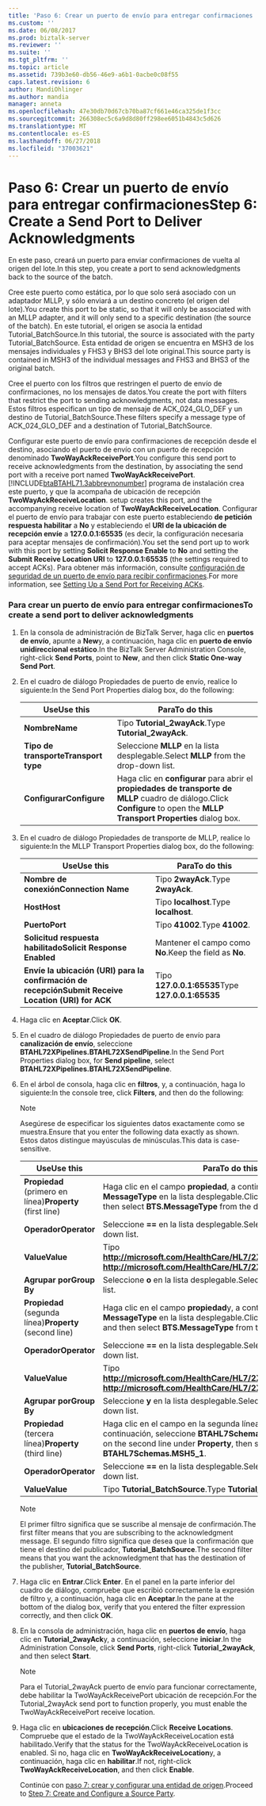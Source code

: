 ```yaml
---
title: 'Paso 6: Crear un puerto de envío para entregar confirmaciones | Microsoft Docs'
ms.custom: ''
ms.date: 06/08/2017
ms.prod: biztalk-server
ms.reviewer: ''
ms.suite: ''
ms.tgt_pltfrm: ''
ms.topic: article
ms.assetid: 739b3e60-db56-46e9-a6b1-0acbe0c08f55
caps.latest.revision: 6
author: MandiOhlinger
ms.author: mandia
manager: anneta
ms.openlocfilehash: 47e30db70d67cb70ba87cf661e46ca325de1f3cc
ms.sourcegitcommit: 266308ec5c6a9d8d80ff298ee6051b4843c5d626
ms.translationtype: MT
ms.contentlocale: es-ES
ms.lasthandoff: 06/27/2018
ms.locfileid: "37003621"
---
```

# <a name="step-6-create-a-send-port-to-deliver-acknowledgments"></a><span data-ttu-id="f1cc2-102">Paso 6: Crear un puerto de envío para entregar confirmaciones</span><span class="sxs-lookup"><span data-stu-id="f1cc2-102">Step 6: Create a Send Port to Deliver Acknowledgments</span></span>
<span data-ttu-id="f1cc2-103">En este paso, creará un puerto para enviar confirmaciones de vuelta al origen del lote.</span><span class="sxs-lookup"><span data-stu-id="f1cc2-103">In this step, you create a port to send acknowledgments back to the source of the batch.</span></span>  

 <span data-ttu-id="f1cc2-104">Cree este puerto como estática, por lo que solo será asociado con un adaptador MLLP, y sólo enviará a un destino concreto (el origen del lote).</span><span class="sxs-lookup"><span data-stu-id="f1cc2-104">You create this port to be static, so that it will only be associated with an MLLP adapter, and it will only send to a specific destination (the source of the batch).</span></span> <span data-ttu-id="f1cc2-105">En este tutorial, el origen se asocia la entidad Tutorial_BatchSource.</span><span class="sxs-lookup"><span data-stu-id="f1cc2-105">In this tutorial, the source is associated with the party Tutorial_BatchSource.</span></span> <span data-ttu-id="f1cc2-106">Esta entidad de origen se encuentra en MSH3 de los mensajes individuales y FHS3 y BHS3 del lote original.</span><span class="sxs-lookup"><span data-stu-id="f1cc2-106">This source party is contained in MSH3 of the individual messages and FHS3 and BHS3 of the original batch.</span></span>  

 <span data-ttu-id="f1cc2-107">Cree el puerto con los filtros que restringen el puerto de envío de confirmaciones, no los mensajes de datos.</span><span class="sxs-lookup"><span data-stu-id="f1cc2-107">You create the port with filters that restrict the port to sending acknowledgments, not data messages.</span></span> <span data-ttu-id="f1cc2-108">Estos filtros especifican un tipo de mensaje de ACK_024_GLO_DEF y un destino de Tutorial_BatchSource.</span><span class="sxs-lookup"><span data-stu-id="f1cc2-108">These filters specify a message type of ACK_024_GLO_DEF and a destination of Tutorial_BatchSource.</span></span>  

 <span data-ttu-id="f1cc2-109">Configurar este puerto de envío para confirmaciones de recepción desde el destino, asociando el puerto de envío con un puerto de recepción denominado **TwoWayAckReceivePort**.</span><span class="sxs-lookup"><span data-stu-id="f1cc2-109">You configure this send port to receive acknowledgments from the destination, by associating the send port with a receive port named **TwoWayAckReceivePort**.</span></span> [!INCLUDE[btaBTAHL71.3abbrevnonumber](../../includes/btabtahl71-3abbrevnonumber-md.md)]<span data-ttu-id="f1cc2-110"> programa de instalación crea este puerto, y que la acompaña de ubicación de recepción **TwoWayAckReceiveLocation**.</span><span class="sxs-lookup"><span data-stu-id="f1cc2-110"> setup creates this port, and the accompanying receive location of **TwoWayAckReceiveLocation**.</span></span> <span data-ttu-id="f1cc2-111">Configurar el puerto de envío para trabajar con este puerto estableciendo **de petición respuesta habilitar** a **No** y estableciendo el **URI de la ubicación de recepción envíe** a  **127.0.0.1:65535** (es decir, la configuración necesaria para aceptar mensajes de confirmación).</span><span class="sxs-lookup"><span data-stu-id="f1cc2-111">You set the send port up to work with this port by setting **Solicit Response Enable** to **No** and setting the **Submit Receive Location URI** to **127.0.0.1:65535** (the settings required to accept ACKs).</span></span> <span data-ttu-id="f1cc2-112">Para obtener más información, consulte [configuración de seguridad de un puerto de envío para recibir confirmaciones](../../adapters-and-accelerators/accelerator-hl7/setting-up-a-send-port-for-receiving-acks.md).</span><span class="sxs-lookup"><span data-stu-id="f1cc2-112">For more information, see [Setting Up a Send Port for Receiving ACKs](../../adapters-and-accelerators/accelerator-hl7/setting-up-a-send-port-for-receiving-acks.md).</span></span>  

### <a name="to-create-a-send-port-to-deliver-acknowledgments"></a><span data-ttu-id="f1cc2-113">Para crear un puerto de envío para entregar confirmaciones</span><span class="sxs-lookup"><span data-stu-id="f1cc2-113">To create a send port to deliver acknowledgments</span></span>  

1. <span data-ttu-id="f1cc2-114">En la consola de administración de BizTalk Server, haga clic en **puertos de envío**, apunte a **New**y, a continuación, haga clic en **puerto de envío unidireccional estático**.</span><span class="sxs-lookup"><span data-stu-id="f1cc2-114">In the BizTalk Server Administration Console, right-click **Send Ports**, point to **New**, and then click **Static One-way Send Port**.</span></span>  

2. <span data-ttu-id="f1cc2-115">En el cuadro de diálogo Propiedades de puerto de envío, realice lo siguiente:</span><span class="sxs-lookup"><span data-stu-id="f1cc2-115">In the Send Port Properties dialog box, do the following:</span></span>  


   |      <span data-ttu-id="f1cc2-116">Use</span><span class="sxs-lookup"><span data-stu-id="f1cc2-116">Use this</span></span>      |                                <span data-ttu-id="f1cc2-117">Para</span><span class="sxs-lookup"><span data-stu-id="f1cc2-117">To do this</span></span>                                 |
   |--------------------|---------------------------------------------------------------------------|
   |      <span data-ttu-id="f1cc2-118">**Nombre**</span><span class="sxs-lookup"><span data-stu-id="f1cc2-118">**Name**</span></span>      |                        <span data-ttu-id="f1cc2-119">Tipo **Tutorial_2wayAck**.</span><span class="sxs-lookup"><span data-stu-id="f1cc2-119">Type **Tutorial_2wayAck**.</span></span>                         |
   | <span data-ttu-id="f1cc2-120">**Tipo de transporte**</span><span class="sxs-lookup"><span data-stu-id="f1cc2-120">**Transport type**</span></span> |                 <span data-ttu-id="f1cc2-121">Seleccione **MLLP** en la lista desplegable.</span><span class="sxs-lookup"><span data-stu-id="f1cc2-121">Select **MLLP** from the drop-down list.</span></span>                  |
   |   <span data-ttu-id="f1cc2-122">**Configurar**</span><span class="sxs-lookup"><span data-stu-id="f1cc2-122">**Configure**</span></span>    | <span data-ttu-id="f1cc2-123">Haga clic en **configurar** para abrir el **propiedades de transporte de MLLP** cuadro de diálogo.</span><span class="sxs-lookup"><span data-stu-id="f1cc2-123">Click **Configure** to open the **MLLP Transport Properties** dialog box.</span></span> |


3. <span data-ttu-id="f1cc2-124">En el cuadro de diálogo Propiedades de transporte de MLLP, realice lo siguiente:</span><span class="sxs-lookup"><span data-stu-id="f1cc2-124">In the MLLP Transport Properties dialog box, do the following:</span></span>  


   |                 <span data-ttu-id="f1cc2-125">Use</span><span class="sxs-lookup"><span data-stu-id="f1cc2-125">Use this</span></span>                  |        <span data-ttu-id="f1cc2-126">Para</span><span class="sxs-lookup"><span data-stu-id="f1cc2-126">To do this</span></span>         |
   |-------------------------------------------|---------------------------|
   |            <span data-ttu-id="f1cc2-127">**Nombre de conexión**</span><span class="sxs-lookup"><span data-stu-id="f1cc2-127">**Connection Name**</span></span>            |     <span data-ttu-id="f1cc2-128">Tipo **2wayAck**.</span><span class="sxs-lookup"><span data-stu-id="f1cc2-128">Type **2wayAck**.</span></span>     |
   |                 <span data-ttu-id="f1cc2-129">**Host**</span><span class="sxs-lookup"><span data-stu-id="f1cc2-129">**Host**</span></span>                  |    <span data-ttu-id="f1cc2-130">Tipo **localhost**.</span><span class="sxs-lookup"><span data-stu-id="f1cc2-130">Type **localhost**.</span></span>    |
   |                 <span data-ttu-id="f1cc2-131">**Puerto**</span><span class="sxs-lookup"><span data-stu-id="f1cc2-131">**Port**</span></span>                  |      <span data-ttu-id="f1cc2-132">Tipo **41002**.</span><span class="sxs-lookup"><span data-stu-id="f1cc2-132">Type **41002**.</span></span>      |
   |       <span data-ttu-id="f1cc2-133">**Solicitud respuesta habilitado**</span><span class="sxs-lookup"><span data-stu-id="f1cc2-133">**Solicit Response Enabled**</span></span>        | <span data-ttu-id="f1cc2-134">Mantener el campo como **No**.</span><span class="sxs-lookup"><span data-stu-id="f1cc2-134">Keep the field as **No**.</span></span> |
   | <span data-ttu-id="f1cc2-135">**Envíe la ubicación (URI) para la confirmación de recepción**</span><span class="sxs-lookup"><span data-stu-id="f1cc2-135">**Submit Receive Location (URI) for ACK**</span></span> | <span data-ttu-id="f1cc2-136">Tipo **127.0.0.1:65535**</span><span class="sxs-lookup"><span data-stu-id="f1cc2-136">Type **127.0.0.1:65535**</span></span>  |


4. <span data-ttu-id="f1cc2-137">Haga clic en **Aceptar**.</span><span class="sxs-lookup"><span data-stu-id="f1cc2-137">Click **OK**.</span></span>  

5. <span data-ttu-id="f1cc2-138">En el cuadro de diálogo Propiedades de puerto de envío para **canalización de envío**, seleccione **BTAHL72XPipelines.BTAHL72XSendPipeline**.</span><span class="sxs-lookup"><span data-stu-id="f1cc2-138">In the Send Port Properties dialog box, for **Send pipeline**, select **BTAHL72XPipelines.BTAHL72XSendPipeline**.</span></span>  

6. <span data-ttu-id="f1cc2-139">En el árbol de consola, haga clic en **filtros**, y, a continuación, haga lo siguiente:</span><span class="sxs-lookup"><span data-stu-id="f1cc2-139">In the console tree, click **Filters**, and then do the following:</span></span>  

   > [!NOTE]
   >  <span data-ttu-id="f1cc2-140">Asegúrese de especificar los siguientes datos exactamente como se muestra.</span><span class="sxs-lookup"><span data-stu-id="f1cc2-140">Ensure that you enter the following data exactly as shown.</span></span> <span data-ttu-id="f1cc2-141">Estos datos distingue mayúsculas de minúsculas.</span><span class="sxs-lookup"><span data-stu-id="f1cc2-141">This data is case-sensitive.</span></span>  

   |          <span data-ttu-id="f1cc2-142">Use</span><span class="sxs-lookup"><span data-stu-id="f1cc2-142">Use this</span></span>          |                                            <span data-ttu-id="f1cc2-143">Para</span><span class="sxs-lookup"><span data-stu-id="f1cc2-143">To do this</span></span>                                            |
   |----------------------------|--------------------------------------------------------------------------------------------------|
   | <span data-ttu-id="f1cc2-144">**Propiedad** (primero en línea)</span><span class="sxs-lookup"><span data-stu-id="f1cc2-144">**Property** (first line)</span></span>  |   <span data-ttu-id="f1cc2-145">Haga clic en el campo **propiedad**, a continuación, seleccione **BTS. MessageType** en la lista desplegable.</span><span class="sxs-lookup"><span data-stu-id="f1cc2-145">Click the field under **Property**, then select **BTS.MessageType** from the drop-down list.</span></span>   |
   |        <span data-ttu-id="f1cc2-146">**Operador**</span><span class="sxs-lookup"><span data-stu-id="f1cc2-146">**Operator**</span></span>        |                              <span data-ttu-id="f1cc2-147">Seleccione **==** en la lista desplegable.</span><span class="sxs-lookup"><span data-stu-id="f1cc2-147">Select **==** from the drop-down list.</span></span>                              |
   |         <span data-ttu-id="f1cc2-148">**Value**</span><span class="sxs-lookup"><span data-stu-id="f1cc2-148">**Value**</span></span>          |                <span data-ttu-id="f1cc2-149">Tipo **<http://microsoft.com/HealthCare/HL7/2X#ACK_24_GLO_DEF>**.</span><span class="sxs-lookup"><span data-stu-id="f1cc2-149">Type **<http://microsoft.com/HealthCare/HL7/2X#ACK_24_GLO_DEF>**.</span></span>                 |
   |        <span data-ttu-id="f1cc2-150">**Agrupar por**</span><span class="sxs-lookup"><span data-stu-id="f1cc2-150">**Group By**</span></span>        |                              <span data-ttu-id="f1cc2-151">Seleccione **o** en la lista desplegable.</span><span class="sxs-lookup"><span data-stu-id="f1cc2-151">Select **OR** from the drop-down list.</span></span>                              |
   | <span data-ttu-id="f1cc2-152">**Propiedad** (segunda línea)</span><span class="sxs-lookup"><span data-stu-id="f1cc2-152">**Property** (second line)</span></span> | <span data-ttu-id="f1cc2-153">Haga clic en el campo **propiedad**y, a continuación, seleccione **BTS. MessageType** en la lista desplegable.</span><span class="sxs-lookup"><span data-stu-id="f1cc2-153">Click the field under **Property**, and then select **BTS.MessageType** from the drop-down list.</span></span> |
   |        <span data-ttu-id="f1cc2-154">**Operador**</span><span class="sxs-lookup"><span data-stu-id="f1cc2-154">**Operator**</span></span>        |                              <span data-ttu-id="f1cc2-155">Seleccione **==** en la lista desplegable.</span><span class="sxs-lookup"><span data-stu-id="f1cc2-155">Select **==** from the drop-down list.</span></span>                              |
   |         <span data-ttu-id="f1cc2-156">**Value**</span><span class="sxs-lookup"><span data-stu-id="f1cc2-156">**Value**</span></span>          |                <span data-ttu-id="f1cc2-157">Tipo  **<http://microsoft.com/HealthCare/HL7/2X#ACK_25_GLO_DEF>.**</span><span class="sxs-lookup"><span data-stu-id="f1cc2-157">Type **<http://microsoft.com/HealthCare/HL7/2X#ACK_25_GLO_DEF>.**</span></span>                 |
   |        <span data-ttu-id="f1cc2-158">**Agrupar por**</span><span class="sxs-lookup"><span data-stu-id="f1cc2-158">**Group By**</span></span>        |                             <span data-ttu-id="f1cc2-159">Seleccione **y** en la lista desplegable.</span><span class="sxs-lookup"><span data-stu-id="f1cc2-159">Select **And** from the drop-down list.</span></span>                              |
   | <span data-ttu-id="f1cc2-160">**Propiedad** (tercera línea)</span><span class="sxs-lookup"><span data-stu-id="f1cc2-160">**Property** (third line)</span></span>  |   <span data-ttu-id="f1cc2-161">Haga clic en el campo en la segunda línea bajo **propiedad**, a continuación, seleccione **BTAHL7Schemas.MSH5_1**.</span><span class="sxs-lookup"><span data-stu-id="f1cc2-161">Click the field on the second line under **Property**, then select **BTAHL7Schemas.MSH5_1**.</span></span>   |
   |        <span data-ttu-id="f1cc2-162">**Operador**</span><span class="sxs-lookup"><span data-stu-id="f1cc2-162">**Operator**</span></span>        |                              <span data-ttu-id="f1cc2-163">Seleccione **==** en la lista desplegable.</span><span class="sxs-lookup"><span data-stu-id="f1cc2-163">Select **==** from the drop-down list.</span></span>                              |
   |         <span data-ttu-id="f1cc2-164">**Value**</span><span class="sxs-lookup"><span data-stu-id="f1cc2-164">**Value**</span></span>          |                                  <span data-ttu-id="f1cc2-165">Tipo **Tutorial_BatchSource**.</span><span class="sxs-lookup"><span data-stu-id="f1cc2-165">Type **Tutorial_BatchSource**.</span></span>                                  |

   > [!NOTE]
   >  <span data-ttu-id="f1cc2-166">El primer filtro significa que se suscribe al mensaje de confirmación.</span><span class="sxs-lookup"><span data-stu-id="f1cc2-166">The first filter means that you are subscribing to the acknowledgment message.</span></span> <span data-ttu-id="f1cc2-167">El segundo filtro significa que desea que la confirmación que tiene el destino del publicador, **Tutorial_BatchSource**.</span><span class="sxs-lookup"><span data-stu-id="f1cc2-167">The second filter means that you want the acknowledgment that has the destination of the publisher, **Tutorial_BatchSource**.</span></span>  

7. <span data-ttu-id="f1cc2-168">Haga clic en **Entrar**.</span><span class="sxs-lookup"><span data-stu-id="f1cc2-168">Click **Enter**.</span></span> <span data-ttu-id="f1cc2-169">En el panel en la parte inferior del cuadro de diálogo, compruebe que escribió correctamente la expresión de filtro y, a continuación, haga clic en **Aceptar**.</span><span class="sxs-lookup"><span data-stu-id="f1cc2-169">In the pane at the bottom of the dialog box, verify that you entered the filter expression correctly, and then click **OK**.</span></span>  

8. <span data-ttu-id="f1cc2-170">En la consola de administración, haga clic en **puertos de envío**, haga clic en **Tutorial_2wayAck**y, a continuación, seleccione **iniciar**.</span><span class="sxs-lookup"><span data-stu-id="f1cc2-170">In the Administration Console, click **Send Ports**, right-click **Tutorial_2wayAck**, and then select **Start**.</span></span>  

   > [!NOTE]
   >  <span data-ttu-id="f1cc2-171">Para el Tutorial_2wayAck puerto de envío para funcionar correctamente, debe habilitar la TwoWayAckReceivePort ubicación de recepción.</span><span class="sxs-lookup"><span data-stu-id="f1cc2-171">For the Tutorial_2wayAck send port to function properly, you must enable the TwoWayAckReceivePort receive location.</span></span>  

9. <span data-ttu-id="f1cc2-172">Haga clic en **ubicaciones de recepción**.</span><span class="sxs-lookup"><span data-stu-id="f1cc2-172">Click **Receive Locations**.</span></span> <span data-ttu-id="f1cc2-173">Compruebe que el estado de la TwoWayAckReceiveLocation está habilitado.</span><span class="sxs-lookup"><span data-stu-id="f1cc2-173">Verify that the status for the TwoWayAckReceiveLocation is enabled.</span></span> <span data-ttu-id="f1cc2-174">Si no, haga clic en **TwoWayAckReceiveLocation**y, a continuación, haga clic en **habilitar**.</span><span class="sxs-lookup"><span data-stu-id="f1cc2-174">If not, right-click **TwoWayAckReceiveLocation**, and then click **Enable**.</span></span>  

   <span data-ttu-id="f1cc2-175">Continúe con [paso 7: crear y configurar una entidad de origen](../../adapters-and-accelerators/accelerator-hl7/step-7-create-and-configure-a-source-party.md).</span><span class="sxs-lookup"><span data-stu-id="f1cc2-175">Proceed to [Step 7: Create and Configure a Source Party](../../adapters-and-accelerators/accelerator-hl7/step-7-create-and-configure-a-source-party.md).</span></span>
